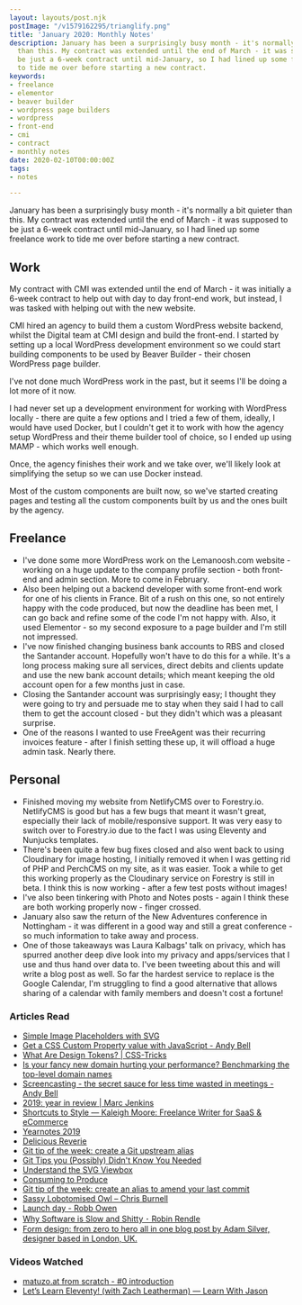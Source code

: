 ```yaml
---
layout: layouts/post.njk
postImage: "/v1579162295/trianglify.png"
title: 'January 2020: Monthly Notes'
description: January has been a surprisingly busy month - it's normally a bit quieter
  than this. My contract was extended until the end of March - it was supposed to
  be just a 6-week contract until mid-January, so I had lined up some freelance work
  to tide me over before starting a new contract.
keywords:
- freelance
- elementor
- beaver builder
- wordpress page builders
- wordpress
- front-end
- cmi
- contract
- monthly notes
date: 2020-02-10T00:00:00Z
tags:
- notes

---
```

January has been a surprisingly busy month - it's normally a bit quieter than this. My contract was extended until the end of March - it was supposed to be just a 6-week contract until mid-January, so I had lined up some freelance work to tide me over before starting a new contract.

## Work

My contract with CMI was extended until the end of March - it was initially a 6-week contract to help out with day to day front-end work, but instead, I was tasked with helping out with the new website.

CMI hired an agency to build them a custom WordPress website backend, whilst the Digital team at CMI design and build the front-end. I started by setting up a local WordPress development environment so we could start building components to be used by Beaver Builder - their chosen WordPress page builder.

I've not done much WordPress work in the past, but it seems I'll be doing a lot more of it now.

I had never set up a development environment for working with WordPress locally - there are quite a few options and I tried a few of them, ideally, I would have used Docker, but I couldn't get it to work with how the agency setup WordPress and their theme builder tool of choice, so I ended up using MAMP - which works well enough.

Once, the agency finishes their work and we take over, we'll likely look at simplifying the setup so we can use Docker instead.

Most of the custom components are built now, so we've started creating pages and testing all the custom components built by us and the ones built by the agency.

## Freelance

* I've done some more WordPress work on the Lemanoosh.com website - working on a huge update to the company profile section - both front-end and admin section. More to come in February.
* Also been helping out a backend developer with some front-end work for one of his clients in France. Bit of a rush on this one, so not entirely happy with the code produced, but now the deadline has been met, I can go back and refine some of the code I'm not happy with. Also, it used Elementor - so my second exposure to a page builder and I'm still not impressed.
* I've now finished changing business bank accounts to RBS and closed the Santander account. Hopefully won't have to do this for a while. It's a long process making sure all services, direct debits and clients update and use the new bank account details; which meant keeping the old account open for a few months just in case.
* Closing the Santander account was surprisingly easy; I thought they were going to try and persuade me to stay when they said I had to call them to get the account closed - but they didn't which was a pleasant surprise.
* One of the reasons I wanted to use FreeAgent was their recurring invoices feature - after I finish setting these up, it will offload a huge admin task. Nearly there.

## Personal

* Finished moving my website from NetlifyCMS over to Forestry.io. NetlifyCMS is good but has a few bugs that meant it wasn't great, especially their lack of mobile/responsive support. It was very easy to switch over to Forestry.io due to the fact I was using Eleventy and Nunjucks templates.
* There's been quite a few bug fixes closed and also went back to using Cloudinary for image hosting, I initially removed it when I was getting rid of PHP and PerchCMS on my site, as it was easier. Took a while to get this working properly as the Cloudinary service on Forestry is still in beta. I think this is now working - after a few test posts without images!
* I've also been tinkering with Photo and Notes posts - again I think these are both working properly now - finger crossed.
* January also saw the return of the New Adventures conference in Nottingham - it was different in a good way and still a great conference - so much information to take away and process.
* One of those takeaways was Laura Kalbags' talk on privacy, which has spurred another deep dive look into my privacy and apps/services that I use and thus hand over data to. I've been tweeting about this and will write a blog post as well. So far the hardest service to replace is the Google Calendar, I'm struggling to find a good alternative that allows sharing of a calendar with family members and doesn't cost a fortune!

### Articles Read

* [Simple Image Placeholders with SVG](https://cloudfour.com/thinks/simple-svg-placeholder/ "Simple Image Placeholders with SVG")
* [Get a CSS Custom Property value with JavaScript - Andy Bell](https://andy-bell.design/wrote/get-css-custom-property-value-with-javascript/ "Get a CSS Custom Property value with JavaScript - Andy Bell")
* [What Are Design Tokens? | CSS-Tricks](https://css-tricks.com/what-are-design-tokens/ "What Are Design Tokens? | CSS-Tricks")
* [Is your fancy new domain hurting your performance? Benchmarking the top-level domain names](https://bunnycdn.com/blog/is-your-fancy-new-domain-hurting-your-performance-gtld-benchmark/ "Is your fancy new domain hurting your performance? Benchmarking the top-level domain names")
* [Screencasting - the secret sauce for less time wasted in meetings - Andy Bell](https://hankchizljaw.com/wrote/screencasting-the-secret-sauce-for-less-time-wasted-in-meetings/ "Screencasting - the secret sauce for less time wasted in meetings - Andy Bell")
* [2019: year in review | Marc Jenkins](https://www.marcjenkins.co.uk/2019-year-in-review/ "2019: year in review | Marc Jenkins")
* [Shortcuts to Style — Kaleigh Moore: Freelance Writer for SaaS & eCommerce](https://www.kaleighmoore.com/blog/2020/01/06/shortcuts-to-style "Shortcuts to Style — Kaleigh Moore: Freelance Writer for SaaS & eCommerce")
* [Yearnotes 2019](https://tekin.co.uk/2020/01/yearnotes-2019 "Yearnotes 2019")
* [Delicious Reverie](https://deliciousreverie.co.uk/post/2019-review-2020-aims/ "Delicious Reverie")
* [Git tip of the week: create a Git upstream alias](https://tekin.co.uk/2020/01/git-alias-to-push-and-set-upstream-trackng-on-a-branch "Git tip of the week: create a Git upstream alias")
* [Git Tips you (Possibly) Didn't Know You Needed](https://tekin.co.uk/2017/03/git-tips-you-possibly-did-not-know-you-needed "Git Tips you (Possibly) Didn't Know You Needed")
* [Understand the SVG Viewbox](https://alligator.io/svg/svg-viewbox/ "Understand the SVG Viewbox")
* [Consuming to Produce](https://snook.ca/archives/other/consuming-to-produce "Consuming to Produce")
* [Git tip of the week: create an alias to amend your last commit](https://tekin.co.uk/2020/01/git-alias-for-amending-your-last-commit "Git tip of the week: create an alias to amend your last commit")
* [Sassy Lobotomised Owl – Chris Burnell](https://chrisburnell.com/article/sassy-lobotomised-owl "Sassy Lobotomised Owl – Chris Burnell")
* [Launch day - Robb Owen](https://robbowen.digital/wrote-about/launch-day/ "Launch day - Robb Owen")
* [Why Software is Slow and Shitty ･ Robin Rendle](https://www.robinrendle.com/notes/why-software-is-slow-and-shitty.html "Why Software is Slow and Shitty ･ Robin Rendle")
* [Form design: from zero to hero all in one blog post by Adam Silver, designer based in London, UK.](https://adamsilver.io/articles/form-design-from-zero-to-hero-all-in-one-blog-post/ "Form design: from zero to hero all in one blog post by Adam Silver, designer based in London, UK.")

### Videos Watched
* [matuzo.at from scratch - #0 introduction](https://youtu.be/cijF86B5UYI "matuzo.at from scratch - #0 introduction")
* [Let’s Learn Eleventy! (with Zach Leatherman) — Learn With Jason](https://youtu.be/j8mJrhhdHWc "Let’s Learn Eleventy! (with Zach Leatherman) — Learn With Jason")